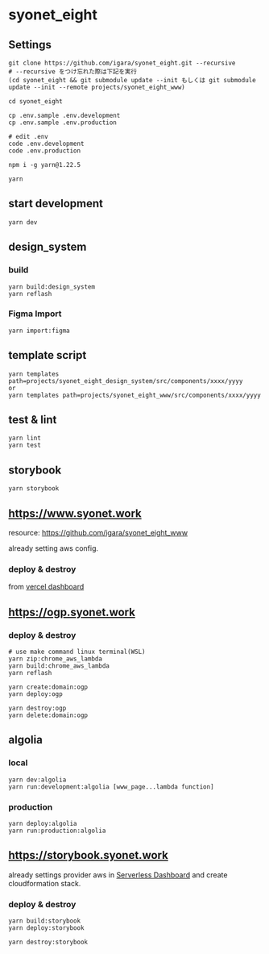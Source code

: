 # syonet_eight

## Settings

```
git clone https://github.com/igara/syonet_eight.git --recursive
# --recursive をつけ忘れた際は下記を実行
(cd syonet_eight && git submodule update --init もしくは git submodule update --init --remote projects/syonet_eight_www)

cd syonet_eight

cp .env.sample .env.development
cp .env.sample .env.production

# edit .env
code .env.development
code .env.production

npm i -g yarn@1.22.5

yarn
```

## start development

```
yarn dev
```

## design_system

### build

```
yarn build:design_system
yarn reflash
```

### Figma Import

```
yarn import:figma
```

## template script

```
yarn templates path=projects/syonet_eight_design_system/src/components/xxxx/yyyy
or
yarn templates path=projects/syonet_eight_www/src/components/xxxx/yyyy
```

## test & lint

```
yarn lint
yarn test
```

## storybook

```
yarn storybook
```

## https://www.syonet.work

resource: https://github.com/igara/syonet_eight_www

already setting aws config.

### deploy & destroy

from [vercel dashboard](https://vercel.com/dashboard)

## https://ogp.syonet.work

### deploy & destroy

```
# use make command linux terminal(WSL)
yarn zip:chrome_aws_lambda
yarn build:chrome_aws_lambda
yarn reflash

yarn create:domain:ogp
yarn deploy:ogp
```

```
yarn destroy:ogp
yarn delete:domain:ogp
```

## algolia

### local

```
yarn dev:algolia
yarn run:development:algolia [www_page...lambda function]
```

### production

```
yarn deploy:algolia
yarn run:production:algolia
```

## https://storybook.syonet.work

already settings provider aws in [Serverless Dashboard](https://app.serverless.com/) and create cloudformation stack.

### deploy & destroy

```
yarn build:storybook
yarn deploy:storybook
```

```
yarn destroy:storybook
```
